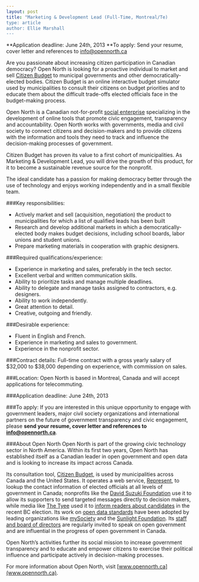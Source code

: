 ```yaml
---
layout: post
title: "Marketing & Development Lead (Full-Time, Montreal/Te)
type: article
author: Ellie Marshall
---
```

**Application deadline: June 24th, 2013
**To apply: Send your resume, cover letter and references to [info@opennorth.ca](mailto:info@opennorth.ca)

Are you passionate about increasing citizen participation in Canadian democracy? Open North is looking for a proactive individual to market and sell [Citizen Budget](http://citizenbudget.com/) to municipal governments and other democratically-elected bodies. Citizen Budget is an online interactive budget simulator used by municipalities to consult their citizens on budget priorities and to educate them about the difficult trade-offs elected officials face in the budget-making process.

Open North is a Canadian not-for-profit [social enterprise](http://en.wikipedia.org/wiki/Social_enterprise) specializing in the development of online tools that promote civic engagement, transparency and accountability. Open North works with governments, media and civil society to connect citizens and decision-makers and to provide citizens with the information and tools they need to track and influence the decision-making processes of government.

Citizen Budget has proven its value to a first cohort of municipalities. As Marketing & Development Lead, you will drive the growth of this product, for it to become a sustainable revenue source for the nonprofit.

The ideal candidate has a passion for making democracy better through the use of technology and enjoys working independently and in a small flexible team.

###Key responsibilities:
- Actively market and sell (acquisition, negotiation) the product to municipalities for which a list of qualified leads has been built
- Research and develop additional markets in which a democratically-elected body makes budget decisions, including school boards, labor unions and student unions.
- Prepare marketing materials in cooperation with graphic designers.

###Required qualifications/experience:
- Experience in marketing and sales, preferably in the tech sector.
- Excellent verbal and written communication skills.
- Ability to prioritize tasks and manage multiple deadlines.
- Ability to delegate and manage tasks assigned to contractors, e.g. designers.
- Ability to work independently.
- Great attention to detail.
- Creative, outgoing and friendly.

###Desirable experience:
- Fluent in English and French.
- Experience in marketing and sales to government.
- Experience in the nonprofit sector.

###Contract details:
Full-time contract with a gross yearly salary of $32,000 to $38,000 depending on experience, with commission on sales.

###Location:
Open North is based in Montreal, Canada and will accept applications for telecommuting.

###Application deadline: June 24th, 2013

###To apply:
If you are interested in this unique opportunity to engage with government leaders, major civil society organizations and international partners on the future of government transparency and civic engagement, please **send your resume, cover letter and references to [info@opennorth.ca](mailto:info@opennorth.ca)**.

###About Open North
Open North is part of the growing civic technology sector in North America. Within its first two years, Open North has established itself as a Canadian leader in open government and open data and is looking to increase its impact across Canada.

Its consultation tool, [Citizen Budget](www.citizenbudget.com), is used by municipalities across Canada and the United States. It operates a web service, [Represent](http://represent.opennorth.ca), to lookup the contact information of elected officials at all levels of government in Canada; nonprofits like the [David Suzuki Foundation](www.davidsuzuki.org) use it to allow its supporters to send targeted messages directly to decision makers, while media like [The Tyee](www.thetyee.ca) used it to [inform readers about candidates](http://election.thetyee.com) in the recent BC election. Its work on [open data standards](www.popoloproject.com) have been adopted by leading organizations like [mySociety](www.mysociety.org) and the [Sunlight Foundation](http://sunlightfoundation.com). Its [staff and board of directors](www.opennorth.ca/team) are regularly invited to speak on open government and are influential in the progress of open government in Canada.

Open North’s activities further its social mission to increase government transparency and to educate and empower citizens to exercise their political influence and participate actively in decision-making processes.

For more information about Open North, visit [www.opennorth.ca](www.opennorth.ca).
